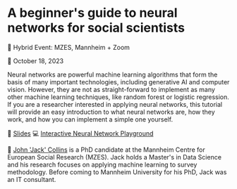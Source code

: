 # A beginner's guide to neural networks for social scientists

📍 Hybrid Event: MZES, Mannheim + Zoom

📆 October 18, 2023

Neural networks are powerful machine learning algorithms that form the basis of many important technologies, including generative AI and computer vision. However, they are not as straight-forward to implement as many other machine learning techniques, like random forest or logistic regression. If you are a researcher interested in applying neural networks, this tutorial will provide an easy introduction to what neural networks are, how they work, and how you can implement a simple one yourself.

📝 [Slides](https://github.com/SocialScienceDataLab/beginner-neural-networks/blob/main/collins_ssdl_slides.pdf)
💻 [Interactive Neural Network Playground](https://playground.tensorflow.org/#activation=tanh&batchSize=10&dataset=circle&regDataset=reg-plane&learningRate=0.03&regularizationRate=0&noise=0&networkShape=4,2&seed=0.22991&showTestData=false&discretize=false&percTrainData=50&x=true&y=true&xTimesY=false&xSquared=false&ySquared=false&cosX=false&sinX=false&cosY=false&sinY=false&collectStats=false&problem=classification&initZero=false&hideText=false)

👤 [John 'Jack' Collins](mailto:john.collins@students.uni-mannheim.de) is a PhD candidate at the Mannheim Centre for European Social Research (MZES). Jack holds a Master's in Data Science and his research focuses on applying machine learning to survey methodology. Before coming to Mannheim University for his PhD, Jack was an IT consultant.



